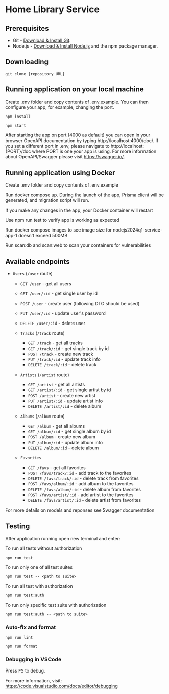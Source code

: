 # Home Library Service

## Prerequisites

- Git - [Download & Install Git](https://git-scm.com/downloads).
- Node.js - [Download & Install Node.js](https://nodejs.org/en/download/) and the npm package manager.

## Downloading

```
git clone {repository URL}
```

## Running application on your local machine

Create .env folder and copy contents of .env.example. You can then configure your app, for example, changing the port.

```
npm install
```

```
npm start
```

After starting the app on port (4000 as default) you can open
in your browser OpenAPI documentation by typing http://localhost:4000/doc/.
If you set a different port in .env, please navigate to http://localhost:{PORT}/doc where PORT is one your app is using.
For more information about OpenAPI/Swagger please visit https://swagger.io/.

## Running application using Docker

Create .env folder and copy contents of .env.example

Run docker compose up. During the launch of the app, Prisma client will be generated, and migration script will run.

If you make any changes in the app, your Docker container will restart

Use npm run test to verify app is working as expected

Run docker compose images to see image size for nodejs2024q1-service-app-1 doesn't exceed 500MB

Run scan:db and scan:web to scan your containers for vulnerabilities

## Available endpoints

- `Users` (`/user` route)

  - `GET /user` - get all users
  - `GET /user/:id` - get single user by id
  - `POST /user` - create user (following DTO should be used)
  - `PUT /user/:id` - update user's password
  - `DELETE /user/:id` - delete user

  - `Tracks` (`/track` route)

    - `GET /track` - get all tracks
    - `GET /track/:id` - get single track by id
    - `POST /track` - create new track
    - `PUT /track/:id` - update track info
    - `DELETE /track/:id` - delete track

  - `Artists` (`/artist` route)

    - `GET /artist` - get all artists
    - `GET /artist/:id` - get single artist by id
    - `POST /artist` - create new artist
    - `PUT /artist/:id` - update artist info
    - `DELETE /artist/:id` - delete album

  - `Albums` (`/album` route)

    - `GET /album` - get all albums
    - `GET /album/:id` - get single album by id
    - `POST /album` - create new album
    - `PUT /album/:id` - update album info
    - `DELETE /album/:id` - delete album

  - `Favorites`
    - `GET /favs` - get all favorites
    - `POST /favs/track/:id` - add track to the favorites
    - `DELETE /favs/track/:id` - delete track from favorites
    - `POST /favs/album/:id` - add album to the favorites
    - `DELETE /favs/album/:id` - delete album from favorites
    - `POST /favs/artist/:id` - add artist to the favorites
    - `DELETE /favs/artist/:id` - delete artist from favorites

For more details on models and reponses see Swagger documentation

## Testing

After application running open new terminal and enter:

To run all tests without authorization

```
npm run test
```

To run only one of all test suites

```
npm run test -- <path to suite>
```

To run all test with authorization

```
npm run test:auth
```

To run only specific test suite with authorization

```
npm run test:auth -- <path to suite>
```

### Auto-fix and format

```
npm run lint
```

```
npm run format
```

### Debugging in VSCode

Press <kbd>F5</kbd> to debug.

For more information, visit: https://code.visualstudio.com/docs/editor/debugging
